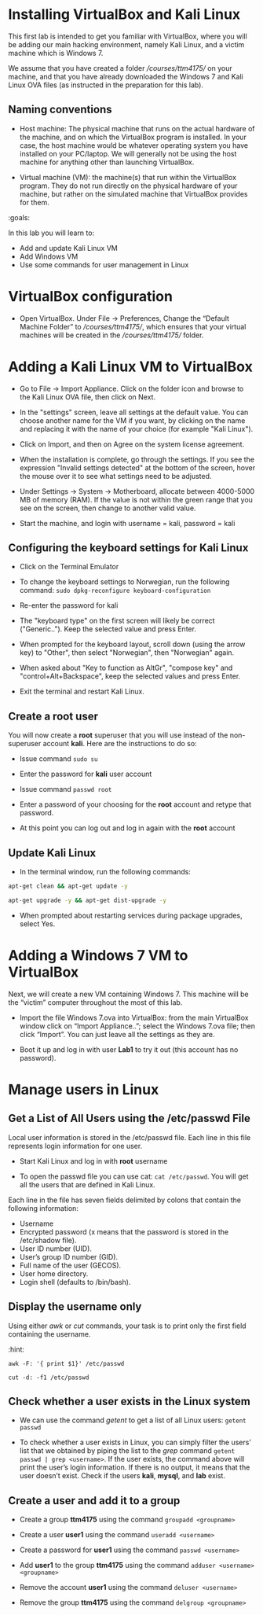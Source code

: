 # Installing VirtualBox and Kali Linux

This first lab is intended to get you familiar with VirtualBox, where you will be adding our main hacking environment, namely Kali Linux, and a victim machine which is Windows 7. 

We assume that you have created a folder */courses/ttm4175/* on your machine, and that you have already downloaded the Windows 7 and Kali Linux OVA files (as instructed in the preparation for this lab).

## Naming conventions

+ Host machine: The physical machine that runs on the actual hardware of the machine, and on which the VirtualBox program is installed. In your case, the host machine would be whatever operating system you have installed on your PC/laptop. We will generally not be using the host machine for anything other than launching VirtualBox.

+ Virtual machine (VM): the machine(s) that run within the VirtualBox program. They do not run directly on the physical hardware of your machine, but rather on the simulated machine that VirtualBox provides for them.

:goals: 

In this lab you will learn to:

- Add and update Kali Linux VM
- Add Windows VM
- Use some commands for user management in Linux


# VirtualBox configuration

+ Open VirtualBox. Under File -> Preferences, Change the “Default Machine Folder” to */courses/ttm4175/*, which ensures that your virtual machines will be created in the */courses/ttm4175/* folder.


# Adding a Kali Linux VM to VirtualBox

+ Go to File -> Import Appliance. Click on the folder icon and browse to the Kali Linux OVA file, then click on Next.

+ In the "settings" screen, leave all settings at the default value. You can choose another name for the VM if you want, by clicking on the name and replacing it with the name of your choice (for example "Kali Linux"). 

+ Click on Import, and then on Agree on the system license agreement. 

+ When the installation is complete, go through the settings. If you see the expression "Invalid settings detected" at the bottom of the screen, hover the mouse over it to see what settings need to be adjusted.

+ Under Settings -> System -> Motherboard, allocate between 4000-5000 MB of memory (RAM). If the value is not within the green range that you see on the screen, then change to another valid value.

+ Start the machine, and login with username = kali, password = kali

## Configuring the keyboard settings for Kali Linux
+ Click on the Terminal Emulator

+ To change the keyboard settings to Norwegian, run the following command: `sudo dpkg-reconfigure keyboard-configuration`

+ Re-enter the password for kali

+ The "keyboard type" on the first screen will likely be correct ("Generic.."). Keep the selected value and press Enter. 

+ When prompted for the keyboard layout, scroll down (using the arrow key) to "Other", then select "Norwegian", then "Norwegian" again.

+ When asked about "Key to function as AltGr", "compose key" and "control+Alt+Backspace", keep the selected values and press Enter.

+ Exit the terminal and restart Kali Linux.

## Create a root user

You will now create a **root** superuser that you will use instead of the non-superuser account **kali**. Here are the instructions to do so:

+ Issue command `sudo su`

+ Enter the password for **kali** user account

+ Issue command `passwd root`

+ Enter a password of your choosing for the **root** account and retype that password.

+ At this point you can log out and log in again with the **root** account

## Update Kali Linux

+ In the terminal window, run the following commands:
```bash
apt-get clean && apt-get update -y

apt-get upgrade -y && apt-get dist-upgrade -y
```

+ When prompted about restarting services during package upgrades, select Yes. 

# Adding a Windows 7 VM to VirtualBox

Next, we will create a new VM containing Windows 7. This machine will be the “victim” computer throughout the most of this lab. 

+ Import the file Windows 7.ova into VirtualBox: from the main VirtualBox window click on “Import Appliance..”; select the Windows 7.ova file; then click “Import”. You can just leave all the settings as they are.

+ Boot it up and log in with user **Lab1** to try it out (this account has no password).

# Manage users in Linux

## Get a List of All Users using the /etc/passwd File

Local user information is stored in the /etc/passwd file. Each line in this file represents login information for one user. 

+ Start Kali Linux and log in with **root** username

+ To open the passwd file you can use cat: `cat /etc/passwd`. You will get all the users that are defined in Kali Linux.

Each line in the file has seven fields delimited by colons that contain the following information:
- Username
- Encrypted password (x means that the password is stored in the /etc/shadow file).
- User ID number (UID).
- User’s group ID number (GID).
- Full name of the user (GECOS).
- User home directory.
- Login shell (defaults to /bin/bash).


## Display the username only 

Using either *awk* or *cut* commands, your task is to print only the first field containing the username.

:hint:

`awk -F: '{ print $1}' /etc/passwd`

`cut -d: -f1 /etc/passwd`

## Check whether a user exists in the Linux system

+ We can use the command *getent* to get a list of all Linux users: `getent passwd`

+ To check whether a user exists in Linux, you can simply filter the users’ list that we obtained by piping the list to the *grep* command `getent passwd | grep <username>`. If the user exists, the command above will print the user’s login information. If there is no output, it means that the user doesn’t exist. Check if the users **kali**, **mysql**, and **lab** exist.

## Create a user and add it to a group

+ Create a group **ttm4175** using the command `groupadd <groupname>`

+ Create a user **user1** using the command `useradd <username>`

+ Create a password for **user1** using the command `passwd <username>`

+ Add **user1** to the group **ttm4175** using the command `adduser <username> <groupname>`

+ Remove the account **user1** using the command `deluser <username>`

+ Remove the group **ttm4175** using the command `delgroup <groupname>`  





 
 
